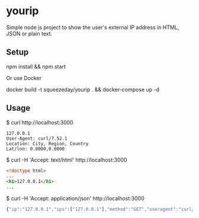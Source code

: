 # yourip

Simple node js project to show the user's external IP address in HTML, JSON or plain text.

## Setup

npm install && npm start

Or use Docker

docker build -t squeezeday/yourip . && docker-compose up -d

## Usage

$ curl http://localhost:3000
```text
127.0.0.1
User-Agent: curl/7.52.1
Location: City, Region, Country
Lat/lon: 0.0000,0.0000
```

$ curl -H 'Accept: text/html' http://localhost:3000
```html
<!doctype html>
...
<h1>127.0.0.1</h1>
...
```

$ curl -H 'Accept: application/json' http://localhost:3000
```javascript
{"ip":"127.0.0.1","ips":["127.0.0.1"],"method":"GET","useragent":"curl/7.52.1","geodata":{"range":[856633344,856634367],"country":"Country","region":"Region","eu":"1","timezone":"Europe/Amsterdam","city":"City","ll":[0.0000,0.0000],"metro":0,"area":0}}
```